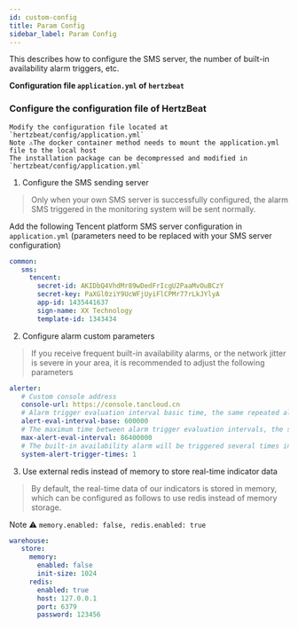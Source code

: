 ```yaml
---
id: custom-config  
title: Param Config           
sidebar_label: Param Config      
---
```


This describes how to configure the SMS server, the number of built-in availability alarm triggers, etc.

**Configuration file `application.yml` of `hertzbeat`**

### Configure the configuration file of HertzBeat
    Modify the configuration file located at `hertzbeat/config/application.yml`   
    Note ⚠️The docker container method needs to mount the application.yml file to the local host   
    The installation package can be decompressed and modified in `hertzbeat/config/application.yml`   

1. Configure the SMS sending server

> Only when your own SMS server is successfully configured, the alarm SMS triggered in the monitoring system will be sent normally.

Add the following Tencent platform SMS server configuration in `application.yml` (parameters need to be replaced with your SMS server configuration)  
```yaml
common:
   sms:
     tencent:
       secret-id: AKIDbQ4VhdMr89wDedFrIcgU2PaaMvOuBCzY
       secret-key: PaXGl0ziY9UcWFjUyiFlCPMr77rLkJYlyA
       app-id: 1435441637
       sign-name: XX Technology
       template-id: 1343434
```

2. Configure alarm custom parameters

> If you receive frequent built-in availability alarms, or the network jitter is severe in your area, it is recommended to adjust the following parameters

```yaml
alerter:
   # Custom console address
   console-url: https://console.tancloud.cn
   # Alarm trigger evaluation interval basic time, the same repeated alarm will not be repeatedly triggered continuously within 2 times this time, unit milliseconds
   alert-eval-interval-base: 600000
   # The maximum time between alarm trigger evaluation intervals, the same repeated alarms can be suppressed at most during this time period, in milliseconds
   max-alert-eval-interval: 86400000
   # The built-in availability alarm will be triggered several times in a row before the actual alarm is sent. The default is 1 time. When the network environment is not good and you don't want to receive availability alarms frequently, you can increase this value (3)
   system-alert-trigger-times: 1
```

3. Use external redis instead of memory to store real-time indicator data

> By default, the real-time data of our indicators is stored in memory, which can be configured as follows to use redis instead of memory storage.

Note ⚠️ `memory.enabled: false, redis.enabled: true`
```yaml
warehouse:
   store:
     memory:
       enabled: false
       init-size: 1024
     redis:
       enabled: true
       host: 127.0.0.1
       port: 6379
       password: 123456
```

